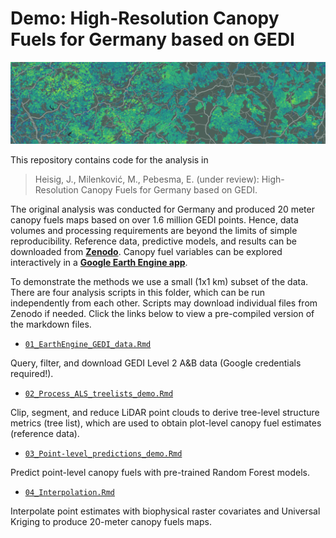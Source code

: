 # Demo: High-Resolution Canopy Fuels for Germany based on GEDI

![](CanopyFuels_MapShot.png)

This repository contains code for the analysis in 

> Heisig, J., Milenković, M., Pebesma, E. (under review): High-Resolution Canopy Fuels for Germany based on GEDI.

The original analysis was conducted for Germany and produced 20 meter canopy fuels maps based on over 1.6 million GEDI points. Hence, data volumes and processing requirements are beyond the limits of simple reproducibility. Reference data, predictive models, and results can be downloaded from [**Zenodo**](https://zenodo.org/record/8288648). Canopy fuel variables can be explored interactively in a [**Google Earth Engine app**](https://ee-forestfuels-ger.projects.earthengine.app/view/gedi-fuels).

To demonstrate the methods we use a small (1x1 km) subset of the data. There are four analysis scripts in this folder, which can be run independently from each other. Scripts may download individual files from Zenodo if needed. Click the links below to view a pre-compiled version of the markdown files.

- [`01_EarthEngine_GEDI_data.Rmd`](R/01_EarthEngine_GEDI_data.md)

Query, filter, and download GEDI Level 2 A&B data (Google credentials required!). 

- [`02_Process_ALS_treelists_demo.Rmd`](R/02_Process_ALS_treelists_demo.md)

Clip, segment, and reduce LiDAR point clouds to derive tree-level structure metrics (tree list), which are used to obtain plot-level canopy fuel estimates (reference data).

- [`03_Point-level_predictions_demo.Rmd`](R/03_Point-level_predictions_demo.md)

Predict point-level canopy fuels with pre-trained Random Forest models.

- [`04_Interpolation.Rmd`](R/04_Interpolation.md)

Interpolate point estimates with biophysical raster covariates and Universal Kriging to produce 20-meter canopy fuels maps.
